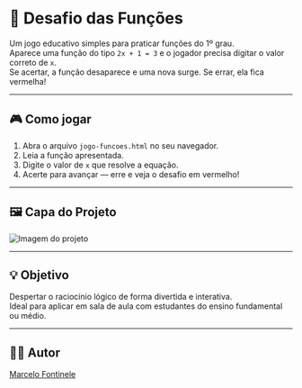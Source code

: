 # 🧠 Desafio das Funções

Um jogo educativo simples para praticar funções do 1º grau.  
Aparece uma função do tipo `2x + 1 = 3` e o jogador precisa digitar o valor correto de `x`.  
Se acertar, a função desaparece e uma nova surge. Se errar, ela fica vermelha!

---

## 🎮 Como jogar

1. Abra o arquivo `jogo-funcoes.html` no seu navegador.
2. Leia a função apresentada.
3. Digite o valor de `x` que resolve a equação.
4. Acerte para avançar — erre e veja o desafio em vermelho!

---

## 🖼️ Capa do Projeto

![Imagem do projeto](https://github.com/user-attachments/assets/2adce22a-5d4f-4783-99ee-51c9941905cd)

---

## 💡 Objetivo

Despertar o raciocínio lógico de forma divertida e interativa.  
Ideal para aplicar em sala de aula com estudantes do ensino fundamental ou médio.

---

## 👨‍💻 Autor

[Marcelo Fontinele](https://github.com/FontineleCod)
